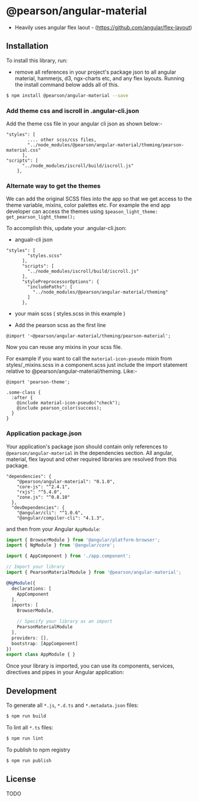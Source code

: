 # @pearson/angular-material
- Heavily uses angular flex laout - (https://github.com/angular/flex-layout)

## Installation

To install this library, run:
- remove all references in your project's package json to all angular material, hammerjs, d3, ngx-charts etc, and any flex layouts. Running the install command below adds all of this.

```bash
$ npm install @pearson/angular-material --save
```

### Add theme css and iscroll in .angular-cli.json
Add the theme css file in your angular cli json as shown below:-
```
"styles": [
        .... other scss/css files,
        "../node_modules/@pearson/angular-material/theming/pearson-material.css"
      ],
"scripts": [
      "../node_modules/iscroll/build/iscroll.js"
    ],     
```      

### Alternate way to get the themes
We can add the original SCSS files into the app so that we get access to the theme variable, mixins, color palettes etc. 
For example the end app developer can access the themes using
`$peason_light_theme: get_pearson_light_theme();`

To accomplish this, update your .angular-cli.json:
-  angualr-cli json
```
"styles": [
        "styles.scss"       
      ],
      "scripts": [
        "../node_modules/iscroll/build/iscroll.js"
      ],
      "stylePreprocessorOptions": {
        "includePaths": [          
          "../node_modules/@pearson/angular-material/theming"                   
        ]
      },
``` 
- your main scss ( styles.scss in this example )
* Add the pearson scss as the first line
```
@import '~@pearson/angular-material/theming/pearson-material';
```

Now you can reuse any mixins in your scss file.

For example if you want to call the `material-icon-pseudo` mixin from styles/_mixins.scss in a component.scss just include the import statement relative to @pearson/angular-material/theming.
Like:-

```
@import 'pearson-theme';

.some-class {
  :after {
    @include material-icon-pseudo("check"); 
    @include pearson_color(success);
  }
}
```
### Application package.json
Your application's package json should contain only references to `@pearson/angular-material` in the dependencies section. All angular, material, flex layout and other required libraries are resolved from this package.

```
"dependencies": {
    "@pearson/angular-material": "0.1.0",
    "core-js": "^2.4.1",
    "rxjs": "^5.4.0",
    "zone.js": "^0.8.10"
  },
  "devDependencies": {
    "@angular/cli": "^1.0.6",
    "@angular/compiler-cli": "4.1.3",
```

and then from your Angular `AppModule`:

```typescript
import { BrowserModule } from '@angular/platform-browser';
import { NgModule } from '@angular/core';

import { AppComponent } from './app.component';

// Import your library
import { PearsonMaterialModule } from '@pearson/angular-material';

@NgModule({
  declarations: [
    AppComponent
  ],
  imports: [
    BrowserModule,

    // Specify your library as an import
    PearsonMaterialModule
  ],
  providers: [],
  bootstrap: [AppComponent]
})
export class AppModule { }
```

Once your library is imported, you can use its components, services,  directives and pipes in your Angular application:


## Development

To generate all `*.js`, `*.d.ts` and `*.metadata.json` files:

```bash
$ npm run build
```

To lint all `*.ts` files:

```bash
$ npm run lint
```

To publish to npm registry
```bash
$ npm run publish
```

## License

TODO
